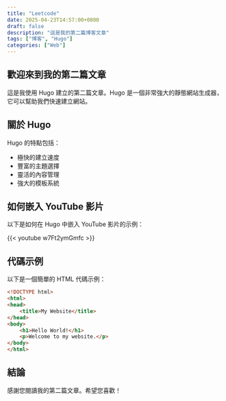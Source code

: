 ```yaml
---
title: "Leetcode"
date: 2025-04-23T14:57:00+0800
draft: false
description: "這是我的第二篇博客文章"
tags: ["博客", "Hugo"]
categories: ["Web"]
---
```


## 歡迎來到我的第二篇文章

這是我使用 Hugo 建立的第二篇文章。Hugo 是一個非常強大的靜態網站生成器，它可以幫助我們快速建立網站。

## 關於 Hugo

Hugo 的特點包括：

- 極快的建立速度
- 豐富的主題選擇
- 靈活的內容管理
- 強大的模板系統

## 如何嵌入 YouTube 影片

以下是如何在 Hugo 中嵌入 YouTube 影片的示例：

{{< youtube w7Ft2ymGmfc >}}

## 代碼示例

以下是一個簡單的 HTML 代碼示例：

```html
<!DOCTYPE html>
<html>
<head>
    <title>My Website</title>
</head>
<body>
    <h1>Hello World!</h1>
    <p>Welcome to my website.</p>
</body>
</html>
```

## 結論

感謝您閱讀我的第二篇文章。希望您喜歡！ 
